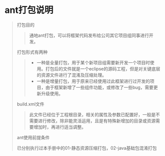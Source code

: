 # ant打包说明

> 打包目的
>
> > 通地ant打包，可以将框架代码发布给公司其它项目组同事进行开发。
>
> 打包形式有两种
>
> > * 一种是全量打包，用于某个新项目组需要新开发一个项目时使用。打包后的文件就是一个eclipse的源码工程，但是对关键底层的资源文件进行了混淆及压缩处理。
> > * 一种是增量打包，用于原来已经使用过此框架进行过开发的项目，由于框架新增了一些组件功能，或修改了一些bug，需要更新升级使用。
>
> build.xml文件
>
> > 此文件已经位于工程根目录，相关的属性及参数已配置好，一般是不需要进行修改，除非能灵活运用，且是有特殊新增加的目录或资源需要增加时，再进行适当调整。
>
> ant使用前提条件
>
> 已分别执行过本手册中的01-静态资源压缩打包，02-java基础包混淆打包




